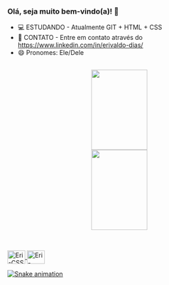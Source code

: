 ### Olá, seja muito bem-vindo(a)! 👋

- 💻 ESTUDANDO - Atualmente GIT + HTML + CSS 
- 💬 CONTATO - Entre em contato através do https://www.linkedin.com/in/erivaldo-dias/
- 😄 Pronomes: Ele/Dele

 ##

<div align="center">
  <a href="https://github.com/eridiass">
  <img height="180em" width="50%" src="https://github-readme-stats.vercel.app/api?username=eridiass&show_icons=true&theme=algolia&include_all_commits=true&count_private=true"/>
  <img height="180em" width="50%" src="https://github-readme-stats.vercel.app/api/top-langs/?username=eridiass&layout=compact&langs_count=7&theme=algolia"/>
</div>

 ##

<div style="display: inline_block"><br>
<img align="center" alt="Eri-CSS" height="30" width="40" src="https://cdn.jsdelivr.net/gh/devicons/devicon/icons/css3/css3-original.svg"/>
<img align="center" alt="Eri-HTML" height="30" width="40" src="https://cdn.jsdelivr.net/gh/devicons/devicon/icons/html5/html5-original.svg"/>             
</div>

![Snake animation](https://github.com/eridiass/eridiass/blob/output/github-contribution-grid-snake.svg)
